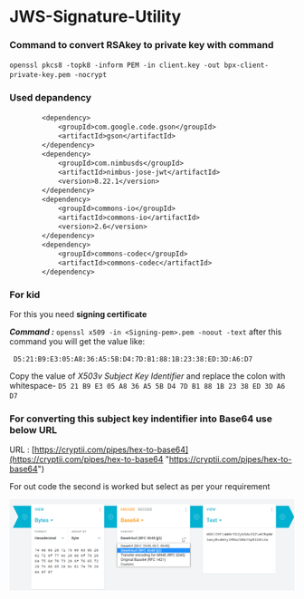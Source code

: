 
# JWS-Signature-Utility

### Command to convert RSAkey to private key with command 
`openssl pkcs8 -topk8 -inform PEM -in client.key -out bpx-client-private-key.pem -nocrypt`

### Used depandency 

		    <dependency>
    			<groupId>com.google.code.gson</groupId>
    			<artifactId>gson</artifactId>
    		</dependency>
    		<dependency>
    			<groupId>com.nimbusds</groupId>
    			<artifactId>nimbus-jose-jwt</artifactId>
    			<version>8.22.1</version>
    		</dependency>
    		<dependency>
        		<groupId>commons-io</groupId>
        		<artifactId>commons-io</artifactId>
        		<version>2.6</version>
    		</dependency>
    		<dependency>
        		<groupId>commons-codec</groupId>
        		<artifactId>commons-codec</artifactId>
    		</dependency>

### For kid
For this you need **signing certificate**

***Command :*** `openssl x509 -in <Signing-pem>.pem -noout -text`
 after this command you will get the value like:

     D5:21:B9:E3:05:A8:36:A5:5B:D4:7D:B1:88:1B:23:38:ED:3D:A6:D7

 Copy the value of *X503v Subject Key Identifier* and replace the colon with whitespace-  `D5 21 B9 E3 05 A8 36 A5 5B D4 7D B1 88 1B 23 38 ED 3D A6 D7`

### For converting this subject key indentifier  into Base64 use below URL

URL : [https://cryptii.com/pipes/hex-to-base64](https://cryptii.com/pipes/hex-to-base64 "https://cryptii.com/pipes/hex-to-base64")

For  out code the second is worked but select as per your requirement 


![image](src/main/resources/imagesignutil.png)
